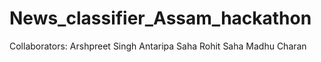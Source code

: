 # News_classifier_Assam_hackathon
Collaborators:
Arshpreet Singh
Antaripa Saha
Rohit Saha
Madhu Charan
